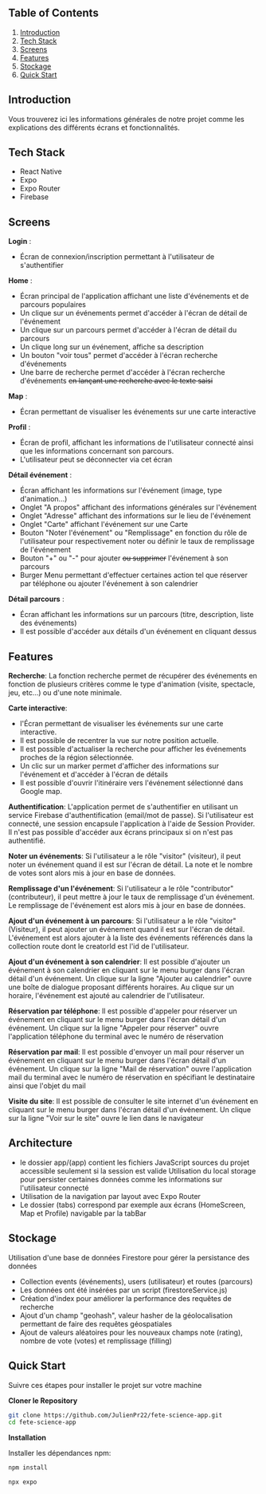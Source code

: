 ## <a name="table">Table of Contents</a>

1. [Introduction](#introduction)
2. [Tech Stack](#tech-stack)
3. [Screens](#screens)
4. [Features](#features)
5. [Stockage](#stockage)
6. [Quick Start](#quick-start)

## <a name="introduction">Introduction</a>

Vous trouverez ici les informations générales de notre projet comme les explications des différents écrans et fonctionnalités.

## <a name="tech-stack">Tech Stack</a>

- React Native
- Expo
- Expo Router
- Firebase

## <a name="screens"> Screens</a>

**Login** :
- Écran de connexion/inscription permettant à l'utilisateur de s'authentifier

**Home** :

- Écran principal de l'application affichant une liste d'événements et de parcours populaires
- Un clique sur un événements permet d'accéder à l'écran de détail de l'événement
- Un clique sur un parcours permet d'accéder à l'écran de détail du parcours
- Un clique long sur un événement, affiche sa description
- Un bouton "voir tous" permet d'accéder à l'écran recherche d'événements
- Une barre de recherche permet d'accéder à l'écran recherche d'événements ~~en lançant une recherche avec le texte saisi~~

**Map** :

- Écran permettant de visualiser les événements sur une carte interactive

**Profil** :
- Écran de  profil, affichant les informations de l'utilisateur connecté ainsi que les informations concernant son parcours.
- L'utilisateur peut se déconnecter via cet écran

**Détail événement** :

- Écran affichant les informations sur l'événement (image, type d'animation...)
- Onglet "A propos" affichant des informations générales sur l'événement
- Onglet "Adresse" affichant des informations sur le lieu de l'événement
- Onglet "Carte" affichant l'événement sur une Carte
- Bouton "Noter l'événement" ou "Remplissage" en fonction du rôle de l'utilisateur pour respectivement noter ou définir le taux de remplissage de l'événement
- Bouton "+" ou "-" pour ajouter ~~ou supprimer~~ l'événement à son parcours
- Burger Menu permettant d'effectuer certaines action tel que réserver par téléphone ou ajouter l'événement à son calendrier

**Détail parcours** :

- Écran affichant les informations sur un parcours (titre, description, liste des événements)
- Il est possible d'accéder aux détails d'un événement en cliquant dessus

## <a name="features"> Features</a>

**Recherche**: La fonction recherche permet de récupérer des événements en fonction de plusieurs critères comme le type d'animation (visite, spectacle, jeu, etc...) ou d'une note minimale.

**Carte interactive**:

- l'Écran permettant de visualiser les événements sur une carte interactive.
- Il est possible de recentrer la vue sur notre position actuelle.
- Il est possible d'actualiser la recherche pour afficher les événements proches de la région sélectionnée.
- Un clic sur un marker permet d'afficher des informations sur l'événement et d'accéder à l'écran de détails
- Il est possible d'ouvrir l'itinéraire vers l'événement sélectionné dans Google map.

**Authentification**: L'application permet de s'authentifier en utilisant un service Firebase d'authentification (email/mot de passe). Si l'utilisateur est connecté, une session encapsule l'application à l'aide de Session Provider. Il n'est pas possible d'accéder aux écrans principaux si on n'est pas authentifié.

**Noter un événements**: Si l'utilisateur a le rôle "visitor" (visiteur), il peut noter un événement quand il est sur l'écran de détail. La note et le nombre de votes sont alors mis à jour en base de données.

**Remplissage d'un l'événement**: Si l'utilisateur a le rôle "contributor" (contributeur), il peut mettre à jour le taux de remplissage d'un événement. Le remplissage de l'événement est alors mis à jour en base de données.

**Ajout d'un événement à un parcours**: Si l'utilisateur a le rôle "visitor" (Visiteur), il peut ajouter un événement quand il est sur l'écran de détail. L'événement est alors ajouter à la liste des événements référencés dans la collection route dont le creatorId est l'id de l'utilisateur.

**Ajout d'un événement à son calendrier**: Il est possible d'ajouter un événement à son calendrier en cliquant sur le menu burger dans l'écran détail d'un événement. Un clique sur la ligne "Ajouter au calendrier" ouvre une boîte de dialogue proposant différents horaires. Au clique sur un horaire, l'événement est ajouté au calendrier de l'utilisateur.

**Réservation par téléphone**: Il est possible d'appeler pour réserver un événement en cliquant sur le menu burger dans l'écran détail d'un événement. Un clique sur la ligne "Appeler pour réserver" ouvre l'application téléphone du terminal avec le numéro de réservation

**Réservation par mail**: Il est possible d'envoyer un mail pour réserver un événement en cliquant sur le menu burger dans l'écran détail d'un événement. Un clique sur la ligne "Mail de réservation" ouvre l'application mail du terminal avec le numéro de réservation en spécifiant le destinataire ainsi que l'objet du mail

**Visite du site**: Il est possible de consulter le site internet d'un événement en cliquant sur le menu burger dans l'écran détail d'un événement. Un clique sur la ligne "Voir sur le site" ouvre le lien dans le navigateur

## <a name="stockage">Architecture</a>

- le dossier app/(app) contient les fichiers  JavaScript sources du projet accessible seulement si la session est valide
Utilisation du local storage pour persister certaines données comme les informations sur l'utilisateur connecté
- Utilisation de la navigation par layout avec Expo Router
- Le dossier (tabs) correspond par exemple aux écrans (HomeScreen, Map et Profile) navigable par la tabBar

## <a name="stockage">Stockage</a>

Utilisation d'une base de données Firestore pour gérer la persistance des données

- Collection events (événements), users (utilisateur) et routes (parcours)
- Les données ont été insérées par un script (firestoreService.js)
- Création d'index pour améliorer la performance des requêtes de recherche
- Ajout d'un champ "geohash", valeur hasher de la géolocalisation permettant de faire des requêtes géospatiales
- Ajout de valeurs aléatoires pour les nouveaux champs note (rating), nombre de vote (votes) et remplissage (filling)

## <a name="quick-start">Quick Start</a>

Suivre ces étapes pour installer le projet sur votre machine

**Cloner le Repository**

```bash
git clone https://github.com/JulienPr22/fete-science-app.git
cd fete-science-app
```

**Installation**

Installer les dépendances npm:

```bash
npm install
```

```bash
npx expo
```
